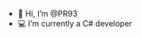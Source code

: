 - 👋 Hi, I’m @PR93
- :computer: I’m currently a C# developer 
  
  
    
    
      
    
          
   
    
        
        
   
    
  
